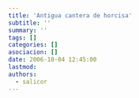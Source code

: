 ```yaml
---
title: 'Antigua cantera de horcisa'
subtitle: ''
summary: ''
tags: []
categories: []
asociacion: []
date: 2006-10-04 12:45:00
lastmod:
authors: 
  - salicor
---
```


